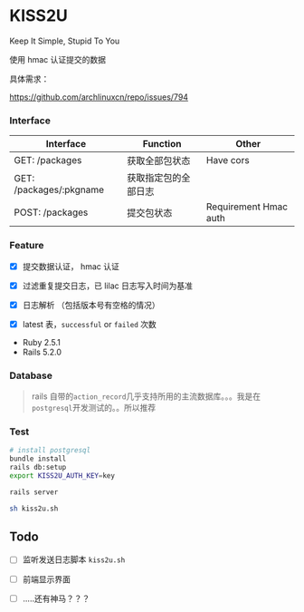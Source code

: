 # KISS2U
Keep It Simple, Stupid To You

使用 hmac 认证提交的数据

具体需求：

https://github.com/archlinuxcn/repo/issues/794


### Interface
Interface                 | Function             | Other
------------------------- | -------------------- | -------
GET:  /packages           | 获取全部包状态       | Have cors
GET:  /packages/:pkgname  | 获取指定包的全部日志 |
POST: /packages           | 提交包状态           | Requirement Hmac auth


### Feature
- [x] 提交数据认证， hmac 认证
- [x] 过滤重复提交日志，已 lilac 日志写入时间为基准
- [x] 日志解析 （包括版本号有空格的情况）
- [x] latest 表，`successful` or `failed` 次数


* Ruby 2.5.1
* Rails 5.2.0

### Database
> rails 自带的`action_record`几乎支持所用的主流数据库。。。我是在`postgresql`开发测试的。。所以推荐

### Test

```sh
# install postgresql
bundle install
rails db:setup
export KISS2U_AUTH_KEY=key

rails server

sh kiss2u.sh
```

## Todo
- [ ] 监听发送日志脚本 `kiss2u.sh`
- [ ] 前端显示界面
- [ ] .....还有神马？？？

